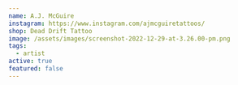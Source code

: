 ```yaml
---
name: A.J. McGuire
instagram: https://www.instagram.com/ajmcguiretattoos/
shop: Dead Drift Tattoo
image: /assets/images/screenshot-2022-12-29-at-3.26.00-pm.png
tags:
  - artist
active: true
featured: false
---
```

